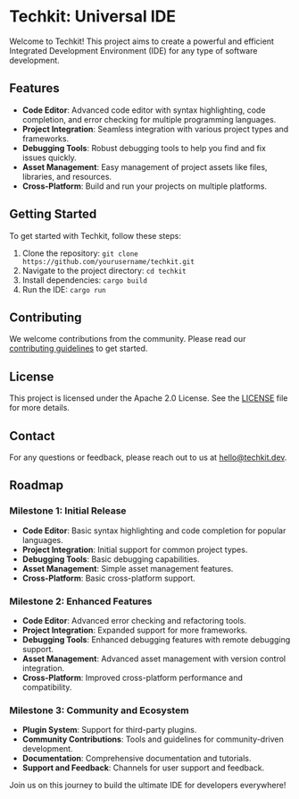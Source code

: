 # Techkit: Universal IDE

Welcome to Techkit! This project aims to create a powerful and efficient Integrated Development Environment (IDE) for any type of software development.

## Features

- **Code Editor**: Advanced code editor with syntax highlighting, code completion, and error checking for multiple programming languages.
- **Project Integration**: Seamless integration with various project types and frameworks.
- **Debugging Tools**: Robust debugging tools to help you find and fix issues quickly.
- **Asset Management**: Easy management of project assets like files, libraries, and resources.
- **Cross-Platform**: Build and run your projects on multiple platforms.

## Getting Started

To get started with Techkit, follow these steps:

1. Clone the repository: `git clone https://github.com/yourusername/techkit.git`
2. Navigate to the project directory: `cd techkit`
3. Install dependencies: `cargo build`
4. Run the IDE: `cargo run`

## Contributing

We welcome contributions from the community. Please read our [contributing guidelines](CONTRIBUTING.md) to get started.

## License

This project is licensed under the Apache 2.0 License. See the [LICENSE](LICENSE) file for more details.

## Contact

For any questions or feedback, please reach out to us at [hello@techkit.dev](mailto:hello@techkit.dev).

## Roadmap

### Milestone 1: Initial Release
- **Code Editor**: Basic syntax highlighting and code completion for popular languages.
- **Project Integration**: Initial support for common project types.
- **Debugging Tools**: Basic debugging capabilities.
- **Asset Management**: Simple asset management features.
- **Cross-Platform**: Basic cross-platform support.

### Milestone 2: Enhanced Features
- **Code Editor**: Advanced error checking and refactoring tools.
- **Project Integration**: Expanded support for more frameworks.
- **Debugging Tools**: Enhanced debugging features with remote debugging support.
- **Asset Management**: Advanced asset management with version control integration.
- **Cross-Platform**: Improved cross-platform performance and compatibility.

### Milestone 3: Community and Ecosystem
- **Plugin System**: Support for third-party plugins.
- **Community Contributions**: Tools and guidelines for community-driven development.
- **Documentation**: Comprehensive documentation and tutorials.
- **Support and Feedback**: Channels for user support and feedback.

Join us on this journey to build the ultimate IDE for developers everywhere!